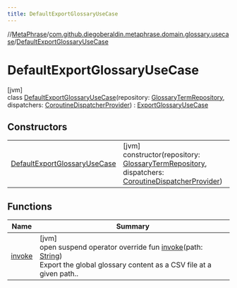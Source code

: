 ```yaml
---
title: DefaultExportGlossaryUseCase
---
```

//[MetaPhrase](../../../index.html)/[com.github.diegoberaldin.metaphrase.domain.glossary.usecase](../index.html)/[DefaultExportGlossaryUseCase](index.html)



# DefaultExportGlossaryUseCase



[jvm]\
class [DefaultExportGlossaryUseCase](index.html)(repository: [GlossaryTermRepository](../../com.github.diegoberaldin.metaphrase.domain.glossary.repository/-glossary-term-repository/index.html), dispatchers: [CoroutineDispatcherProvider](../../com.github.diegoberaldin.metaphrase.core.common.coroutines/-coroutine-dispatcher-provider/index.html)) : [ExportGlossaryUseCase](../-export-glossary-use-case/index.html)



## Constructors


| | |
|---|---|
| [DefaultExportGlossaryUseCase](-default-export-glossary-use-case.html) | [jvm]<br>constructor(repository: [GlossaryTermRepository](../../com.github.diegoberaldin.metaphrase.domain.glossary.repository/-glossary-term-repository/index.html), dispatchers: [CoroutineDispatcherProvider](../../com.github.diegoberaldin.metaphrase.core.common.coroutines/-coroutine-dispatcher-provider/index.html)) |


## Functions


| Name | Summary |
|---|---|
| [invoke](invoke.html) | [jvm]<br>open suspend operator override fun [invoke](invoke.html)(path: [String](https://kotlinlang.org/api/latest/jvm/stdlib/kotlin/-string/index.html))<br>Export the global glossary content as a CSV file at a given path.. |

